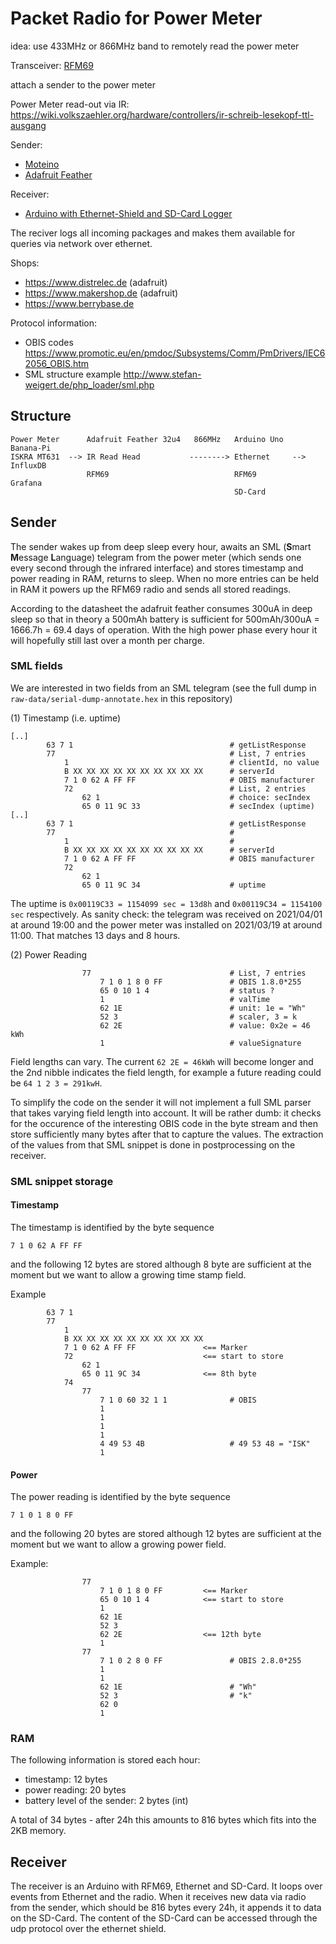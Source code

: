 # Packet Radio for Power Meter

idea: use 433MHz or 866MHz band to remotely read the power meter

Transceiver: [RFM69](https://www.mikrocontroller.net/articles/RFM69)

attach a sender to the power meter

Power Meter read-out via IR: https://wiki.volkszaehler.org/hardware/controllers/ir-schreib-lesekopf-ttl-ausgang

Sender:
- [Moteino](https://lowpowerlab.com/guide/moteino/)
- [Adafruit Feather](https://learn.adafruit.com/adafruit-feather-32u4-radio-with-rfm69hcw-module)

Receiver:
- [Arduino with Ethernet-Shield and SD-Card Logger](https://store.arduino.cc/arduino-ethernet-shield-2)

The reciver logs all incoming packages and makes them available for queries via network over ethernet.

Shops:
- https://www.distrelec.de (adafruit)
- https://www.makershop.de (adafruit)
- https://www.berrybase.de

Protocol information:
- OBIS codes https://www.promotic.eu/en/pmdoc/Subsystems/Comm/PmDrivers/IEC62056_OBIS.htm
- SML structure example http://www.stefan-weigert.de/php_loader/sml.php

## Structure

```
Power Meter      Adafruit Feather 32u4   866MHz   Arduino Uno       Banana-Pi
ISKRA MT631  --> IR Read Head           --------> Ethernet     -->  InfluxDB
                 RFM69                            RFM69             Grafana
                                                  SD-Card
```

## Sender

The sender wakes up from deep sleep every hour, awaits an SML (**S**mart **M**essage **L**anguage) telegram from the power meter (which sends one every second through the infrared interface) and stores timestamp and power reading in RAM, returns to sleep. When no more entries can be held in RAM it powers up the RFM69 radio and sends all stored readings.

According to the datasheet the adafruit feather consumes 300uA in deep sleep so that in theory a 500mAh battery is sufficient for 500mAh/300uA = 1666.7h = 69.4 days of operation. With the high power phase every hour it will hopefully still last over a month per charge.

### SML fields

We are interested in two fields from an SML telegram (see the full dump in `raw-data/serial-dump-annotate.hex` in this repository)

(1) Timestamp (i.e. uptime)
```
[..]
        63 7 1                                   # getListResponse
        77                                       # List, 7 entries
            1                                    # clientId, no value
            B XX XX XX XX XX XX XX XX XX XX      # serverId
            7 1 0 62 A FF FF                     # OBIS manufacturer
            72                                   # List, 2 entries
                62 1                             # choice: secIndex
                65 0 11 9C 33                    # secIndex (uptime)
[..]
        63 7 1                                   # getListResponse
        77                                       #
            1                                    #
            B XX XX XX XX XX XX XX XX XX XX      # serverId
            7 1 0 62 A FF FF                     # OBIS manufacturer
            72
                62 1                        
                65 0 11 9C 34                    # uptime
```

The uptime is `0x00119C33 = 1154099 sec = 13d8h` and `0x00119C34 = 1154100 sec` respectively. As sanity check: the telegram was received on 2021/04/01 at around 19:00 and the power meter was installed on 2021/03/19 at around 11:00. That matches 13 days and 8 hours.

(2) Power Reading
```
                77                               # List, 7 entries
                    7 1 0 1 8 0 FF               # OBIS 1.8.0*255
                    65 0 10 1 4                  # status ?
                    1                            # valTime
                    62 1E                        # unit: 1e = "Wh"
                    52 3                         # scaler, 3 = k
                    62 2E                        # value: 0x2e = 46 kWh
                    1                            # valueSignature
```

Field lengths can vary. The current `62 2E = 46kWh` will become longer and the 2nd nibble indicates the field length, for example a future reading could be `64 1 2 3 = 291kwH`.

To simplify the code on the sender it will not implement a full SML parser that takes varying field length into account. It will be rather dumb: it checks for the occurence of the interesting OBIS code in the byte stream and then store sufficiently many bytes after that to capture the values. The extraction of the values from that SML snippet is done in postprocessing on the receiver.

### SML snippet storage

#### Timestamp

The timestamp is identified by the byte sequence

    7 1 0 62 A FF FF

and the following 12 bytes are stored although 8 byte are sufficient at the moment but we want to allow a growing time stamp field.

Example
```
        63 7 1
        77
            1
            B XX XX XX XX XX XX XX XX XX XX
            7 1 0 62 A FF FF               <== Marker
            72                             <== start to store
                62 1                        
                65 0 11 9C 34              <== 8th byte
            74
                77
                    7 1 0 60 32 1 1              # OBIS
                    1
                    1
                    1
                    1
                    4 49 53 4B                   # 49 53 48 = "ISK"
                    1
```

#### Power

The power reading is identified by the byte sequence

    7 1 0 1 8 0 FF

and the following 20 bytes are stored although 12 bytes are sufficient at the moment but we want to allow a growing power field.

Example:
```
                77
                    7 1 0 1 8 0 FF         <== Marker
                    65 0 10 1 4            <== start to store 
                    1
                    62 1E
                    52 3
                    62 2E                  <== 12th byte
                    1
                77
                    7 1 0 2 8 0 FF               # OBIS 2.8.0*255
                    1
                    1
                    62 1E                        # "Wh"
                    52 3                         # "k"
                    62 0
                    1
```

### RAM

The following information is stored each hour:

- timestamp: 12 bytes
- power reading: 20 bytes
- battery level of the sender: 2 bytes (int)

A total of 34 bytes - after 24h this amounts to 816 bytes which fits into the 2KB memory.

## Receiver

The receiver is an Arduino with RFM69, Ethernet and SD-Card. It loops over events from Ethernet and the radio. When it receives new data via radio from the sender, which should be 816 bytes every 24h, it appends it to data on the SD-Card. The content of the SD-Card can be accessed through the udp protocol over the ethernet shield.

